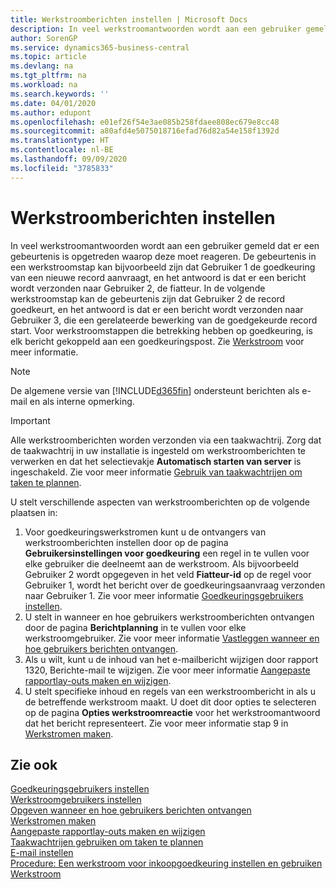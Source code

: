 ```yaml
---
title: Werkstroomberichten instellen | Microsoft Docs
description: In veel werkstroomantwoorden wordt aan een gebruiker gemeld dat er een gebeurtenis is opgetreden waarop deze moet reageren. De gebeurtenis in een werkstroomstap kan bijvoorbeeld zijn dat Gebruiker 1 de goedkeuring van een nieuwe record aanvraagt, en het antwoord is dat er een bericht wordt verzonden naar Gebruiker 2, de fiatteur. In de volgende werkstroomstap kan de gebeurtenis zijn dat Gebruiker 2 de record goedkeurt, en het antwoord is dat er een bericht wordt verzonden naar Gebruiker 3, die een gerelateerde bewerking van de goedgekeurde record start. Voor werkstroomstappen die betrekking hebben op goedkeuring, is elk bericht gekoppeld aan een goedkeuringspost.
author: SorenGP
ms.service: dynamics365-business-central
ms.topic: article
ms.devlang: na
ms.tgt_pltfrm: na
ms.workload: na
ms.search.keywords: ''
ms.date: 04/01/2020
ms.author: edupont
ms.openlocfilehash: e01ef26f54e3ae085b258fdaee808ec679e8cc48
ms.sourcegitcommit: a80afd4e5075018716efad76d82a54e158f1392d
ms.translationtype: HT
ms.contentlocale: nl-BE
ms.lasthandoff: 09/09/2020
ms.locfileid: "3785833"
---
```

# <a name="setting-up-workflow-notifications"></a>Werkstroomberichten instellen
In veel werkstroomantwoorden wordt aan een gebruiker gemeld dat er een gebeurtenis is opgetreden waarop deze moet reageren. De gebeurtenis in een werkstroomstap kan bijvoorbeeld zijn dat Gebruiker 1 de goedkeuring van een nieuwe record aanvraagt, en het antwoord is dat er een bericht wordt verzonden naar Gebruiker 2, de fiatteur. In de volgende werkstroomstap kan de gebeurtenis zijn dat Gebruiker 2 de record goedkeurt, en het antwoord is dat er een bericht wordt verzonden naar Gebruiker 3, die een gerelateerde bewerking van de goedgekeurde record start. Voor werkstroomstappen die betrekking hebben op goedkeuring, is elk bericht gekoppeld aan een goedkeuringspost. Zie [Werkstroom](across-workflow.md) voor meer informatie.  

> [!NOTE]  
>  De algemene versie van [!INCLUDE[d365fin](includes/d365fin_md.md)] ondersteunt berichten als e-mail en als interne opmerking.  

> [!IMPORTANT]  
>  Alle werkstroomberichten worden verzonden via een taakwachtrij. Zorg dat de taakwachtrij in uw installatie is ingesteld om werkstroomberichten te verwerken en dat het selectievakje **Automatisch starten van server** is ingeschakeld. Zie voor meer informatie [Gebruik van taakwachtrijen om taken te plannen](admin-job-queues-schedule-tasks.md).

U stelt verschillende aspecten van werkstroomberichten op de volgende plaatsen in:  

1.  Voor goedkeuringswerkstromen kunt u de ontvangers van werkstroomberichten instellen door op de pagina **Gebruikersinstellingen voor goedkeuring** een regel in te vullen voor elke gebruiker die deelneemt aan de werkstroom. Als bijvoorbeeld Gebruiker 2 wordt opgegeven in het veld **Fiatteur-id** op de regel voor Gebruiker 1, wordt het bericht over de goedkeuringsaanvraag verzonden naar Gebruiker 1. Zie voor meer informatie [Goedkeuringsgebruikers instellen](across-how-to-set-up-approval-users.md).  
2.  U stelt in wanneer en hoe gebruikers werkstroomberichten ontvangen door de pagina **Berichtplanning** in te vullen voor elke werkstroomgebruiker. Zie voor meer informatie [Vastleggen wanneer en hoe gebruikers berichten ontvangen](across-how-to-specify-when-and-how-to-receive-notifications.md).  
3.  Als u wilt, kunt u de inhoud van het e-mailbericht wijzigen door rapport 1320, Berichte-mail te wijzigen. Zie voor meer informatie [Aangepaste rapportlay-outs maken en wijzigen](ui-how-create-custom-report-layout.md).  
4.  U stelt specifieke inhoud en regels van een werkstroombericht in als u de betreffende werkstroom maakt. U doet dit door opties te selecteren op de pagina **Opties werkstroomreactie** voor het werkstroomantwoord dat het bericht representeert. Zie voor meer informatie stap 9 in [Werkstromen maken](across-how-to-create-workflows.md).  

## <a name="see-also"></a>Zie ook  
 [Goedkeuringsgebruikers instellen](across-how-to-set-up-approval-users.md)   
 [Werkstroomgebruikers instellen](across-how-to-set-up-workflow-users.md)   
 [Opgeven wanneer en hoe gebruikers berichten ontvangen](across-how-to-specify-when-and-how-to-receive-notifications.md)   
 [Werkstromen maken](across-how-to-create-workflows.md)   
 [Aangepaste rapportlay-outs maken en wijzigen](ui-how-create-custom-report-layout.md)   
 [Taakwachtrijen gebruiken om taken te plannen](admin-job-queues-schedule-tasks.md)   
 [E-mail instellen](admin-how-setup-email.md)   
 [Procedure: Een werkstroom voor inkoopgoedkeuring instellen en gebruiken](walkthrough-setting-up-and-using-a-purchase-approval-workflow.md)   
 [Werkstroom](across-workflow.md)   
